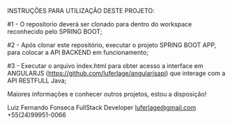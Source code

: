 INSTRUÇÕES PARA UTILIZAÇÃO DESTE PROJETO:

#1 - O repositorio deverá ser clonado para dentro do workspace reconhecido pelo SPRING BOOT;

#2 - Após clonar este repositório, executar o projeto SPRING BOOT APP, para colocar a API BACKEND em funcionamento;

#3 - Executar o arquivo index.html para obter acesso a interface em ANGULARJS (https://github.com/luferlage/angularjsapi) que interage com a API RESTFULL Java;

Maiores informações e conhecer outros projetos, estou a disposição! 

Luiz Fernando Fonseca
FullStack Developer
luferlage@gmail.com
+55(24)99951-0066

